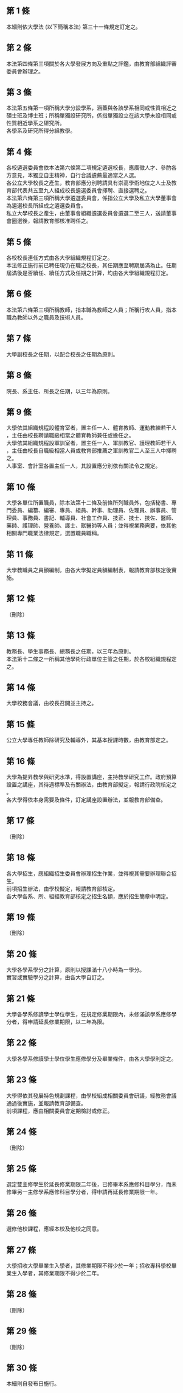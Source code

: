 第 1 條
-------
本細則依大學法 (以下簡稱本法) 第三十一條規定訂定之。

第 2 條
-------
本法第四條第三項關於各大學發展方向及重點之評鑑，由教育部組織評審  
委員會辦理之。

第 3 條
-------
本法第五條第一項所稱大學分設學系，涵蓋與各該學系相同或性質相近之  
碩士班及博士班；所稱單獨設研究所，係指單獨設立在該大學未設相同或  
性質相近學系之研究所。  
各學系及研究所得分組教學。

第 4 條
-------
各校遴選委員會依本法第六條第二項規定遴選校長，應廣徵人才、參酌各  
方意見，本獨立自主精神，自行合議遴薦最適當之人選。  
各公立大學校長之產生，教育部應分別聘請具有崇高學術地位之人士及教  
育部代表共五至九人組成校長遴選委員會擇聘、直接選聘之。  
本法第六條第三項所稱大學遴選委員會，係指公立大學及私立大學董事會  
為遴選校長所組成之遴選委員會。  
私立大學校長之產生，由董事會組織遴選委員會遴選二至三人，送請董事  
會圈選後，報請教育部核准聘任之。

第 5 條
-------
各校校長連任方式由各大學組織規程訂定之。  
本法修正施行前已聘任現仍在職之校長，其任期應至聘期屆滿為止。任期  
屆滿後是否續任、續任方式及任期之計算，均由各大學組織規程訂定。

第 6 條
-------
本法第六條第三項所稱教師，指本職為教師之人員；所稱行攻人員，指本  
職為教師以外之職員及技術人員。

第 7 條
-------
大學副校長之任期，以配合校長之任期為原則。

第 8 條
-------
院長、系主任、所長之任期，以三年為原則。

第 9 條
-------
大學依其組織規程設體育室者，置主任一人、體育教師、運動教練若干人  
，主任由校長聘請職級相當之體育教師兼任或擔任之。  
大學依其組織規程設軍訓室者，置主任一人、軍訓教官、護理教師若干人  
，主任由校長自職級相當人員或教育部推薦之軍訓教官二人至三人中擇聘  
之。  
人事室、會計室各置主任一人，其設置應分別依有關法令之規定。

第 10 條
--------
大學各單位所置職員，除本法第十二條及前條所列職員外，包括秘書、專  
門委員、編纂、編審、專員、組員、幹事、助理員、佐理員、辦事員、管  
理員、事務員、書記、輔導員、社會工作員、技正、技士、技佐、醫師、  
藥師、護理師、營養師、護士、獸醫師等人員；並得視業務需要，依其他  
相關專門職業法律規定，選置職員職稱。

第 11 條
--------
大學教職員之員額編制，由各大學擬定員額編制表，報請教育部核定後實  
施。

第 12 條
--------
（刪除）

第 13 條
--------
教務長、學生事務長、總務長之任期，以三年為原則。  
本法第十二條之一所稱其他學術行政單位主管之任期，於各校組織規程定  
之。

第 14 條
--------
大學校務會議，由校長召開並主持之。

第 15 條
--------
公立大學專任教師除研究及輔導外，其基本授課時數，由教育部定之。

第 16 條
--------
大學為提昇教學與研究水準，得設置講座，主持教學研究工作。政府預算  
設置之講座，其待遇標準及有關辦法，由教育部擬定，報請行政院核定之  
。  
各大學得依本身需要及條件，訂定講座設置辦法，並報教育部備查。

第 17 條
--------
（刪除）

第 18 條
--------
各大學招生，應組織招生委員會辦理招生作業，並得視其需要辦理聯合招  
生。  
前項招生辦法，由學校擬定，報請教育部核定。  
各大學各系、所、組經教育部核定之招生名額，應於招生簡章中明定。

第 19 條
--------
（刪除）

第 20 條
--------
大學各學系學分之計算，原則以授課滿十八小時為一學分。  
實習或實驗學分之計算，由各大學自訂之。

第 21 條
--------
大學各學系修讀學士學位學生，在規定修業期限內，未修滿該學系應修學  
分者，得申請延長修業期限，以二年為限。

第 22 條
--------
大學各學系修讀學士學位學生應修學分及畢業條件，由各大學學則定之。

第 23 條
--------
大學得依其發展特色規劃課程，由學校組成相關委員會研議，經教務會議  
通過後實施，並報請教育部備查。  
前項課程，應由相關委員會定期檢討或修正。

第 24 條
--------
（刪除）

第 25 條
--------
選定雙主修學生於延長修業期限二年後，已修畢本系應修科目學分，而未  
修畢另一主修學系應修科目學分者，得申請再延長修業期限一年。

第 26 條
--------
選修他校課程，應經本校及他校之同意。

第 27 條
--------
大學招收大學畢業生入學者，其修業期限不得少於一年；招收專科學校畢  
業生入學者，其修業期限不得少於二年。

第 28 條
--------
（刪除）

第 29 條
--------
（刪除）

第 30 條
--------
本細則自發布日施行。

